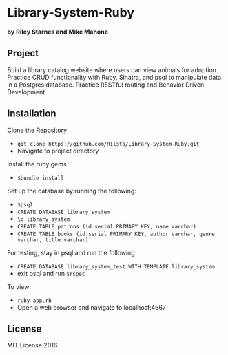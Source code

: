 # Library-System-Ruby
**by Riley Starnes and Mike Mahone**

## Project
Build a library catalog website where users can view animals for adoption. Practice CRUD functionality 
with Ruby, Sinatra, and psql to manipulate data in a Postgres database. Practice RESTful routing and
Behavior Driven Development.

## Installation
Clone the Repository
* `git clone https://github.com/Rilsta/Library-System-Ruby.git`
* Navigate to project directory

Install the ruby gems
* `$bundle install`

Set up the database by running the following:
* `$psql`
* `CREATE DATABASE library_system`
* `\c library_system`
* `CREATE TABLE patrons (id serial PRIMARY KEY, name varchar)`
* `CREATE TABLE books (id serial PRIMARY KEY, author varchar, genre varchar, title varchar)`

For testing, stay in psql and run the following
* `CREATE DATABASE library_system_test WITH TEMPLATE library_system`
* exit psql and run `$rspec`

To view:
* `ruby app.rb`
* Open a web browser and navigate to localhost:4567

## License
MIT License 2016

